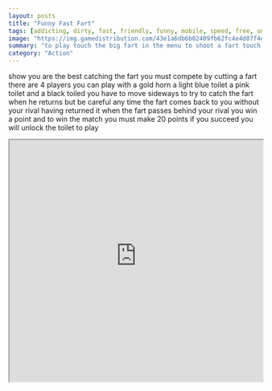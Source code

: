 ```yaml
---
layout: posts
title: "Funny Fast Fart"
tags: [addicting, dirty, fast, friendly, funny, mobile, speed, free, online, games, oyna, game, free, games, play, play, games]
image: "https://img.gamedistribution.com/43e1a6db6b02409fb62fc4e4d07f4e00.jpg"
summary: "to play touch the big fart in the menu to shoot a fart touch the horn or press the spacebar to move your player to the left touch the bottom left of the screen or press the left arrow key to move your player to the right touch the bottom right of the creen or press the right arrow key  free online games oyna game free games play play games"
category: "Action"
---
```


show you are the best catching the fart you must compete by cutting a fart there are 4 players you can play with a gold horn a light blue toilet a pink toilet and a black toiled you have to move sideways to try to catch the fart when he returns but be careful any time the fart comes back to you without your rival having returned it when the fart passes behind your rival you win a point and to win the match you must make 20 points if you succeed you will unlock the toilet to play

<iframe width="100%" height="480px;" src="https://html5.gamedistribution.com/43e1a6db6b02409fb62fc4e4d07f4e00/"></iframe>